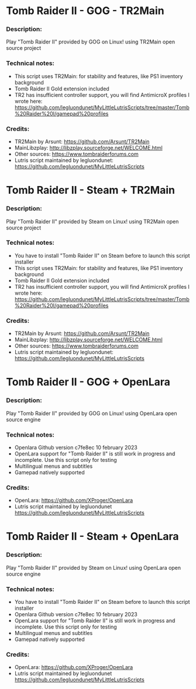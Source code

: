 # Tomb Raider II - GOG - TR2Main
### Description:
Play "Tomb Raider II" provided by GOG on Linux! using TR2Main open source project
### Technical notes:
- This script uses TR2Main: for stability and features, like PS1 inventory background
- Tomb Raider II Gold extension included
- TR2 has insufficient controller support, you will find AntimicroX profiles I wrote here: 
https://github.com/legluondunet/MyLittleLutrisScripts/tree/master/Tomb%20Raider%20I/gamepad%20profiles
### Credits:
- TR2Main by Arsunt: https://github.com/Arsunt/TR2Main
- MainLibzplay: http://libzplay.sourceforge.net/WELCOME.html
- Other sources: https://www.tombraiderforums.com
- Lutris script maintained by legluondunet: https://github.com/legluondunet/MyLittleLutrisScripts


# Tomb Raider II - Steam + TR2Main
### Description:
Play "Tomb Raider II" provided by Steam on Linux! using TR2Main open source project
### Technical notes:
- You have to install "Tomb Raider II" on Steam before to launch this script installer
- This script uses TR2Main: for stability and features, like PS1 inventory background
- Tomb Raider II Gold extension included
- TR2 has insufficient controller support, you will find AntimicroX profiles I wrote here: 
https://github.com/legluondunet/MyLittleLutrisScripts/tree/master/Tomb%20Raider%20I/gamepad%20profiles
### Credits:
- TR2Main by Arsunt: https://github.com/Arsunt/TR2Main
- MainLibzplay: http://libzplay.sourceforge.net/WELCOME.html
- Other sources: https://www.tombraiderforums.com
- Lutris script maintained by legluondunet: https://github.com/legluondunet/MyLittleLutrisScripts

# Tomb Raider II - GOG + OpenLara
### Description:
Play "Tomb Raider II" provided by GOG on Linux! using OpenLara open source engine
### Technical notes:
- Openlara Github version c7fe8ec 10 february 2023
- OpenLara support for "Tomb Raider II" is still work in progress and incomplete. Use this script only for testing
- Multilingual menus and subtitles
- Gamepad natively supported
### Credits:
- OpenLara: https://github.com/XProger/OpenLara
- Lutris script maintained by legluondunet https://github.com/legluondunet/MyLittleLutrisScripts


# Tomb Raider II - Steam + OpenLara
### Description:
Play "Tomb Raider II" provided by Steam on Linux! using OpenLara open source engine
### Technical notes:
- You have to install "Tomb Raider II" on Steam before to launch this script installer
- Openlara Github version c7fe8ec 10 february 2023
- OpenLara support for "Tomb Raider II" is still work in progress and incomplete. Use this script only for testing
- Multilingual menus and subtitles
- Gamepad natively supported
### Credits:
- OpenLara: https://github.com/XProger/OpenLara
- Lutris script maintained by legluondunet https://github.com/legluondunet/MyLittleLutrisScripts
